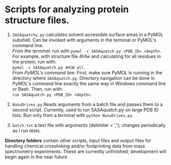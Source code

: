 # **Scripts for analyzing protein structure files.** #

1. `SASAquatchy.py` calculates solvent accessible surface areas in a PyMOL subshell. Can be invoked with arguments in the terminal or PyMOL's command line.\
    *From the terminal:* run with `pymol -c SASAquatch.py <PDB_ID> <depth>`. For example, with structure file 4h1w and calculating for all residues in the protein, run with:\
     `pymol -c SASAquatch.py 4H1W all`.\
    *From PyMOL's command line:* First, make sure PyMOL is running in the directory where `SASAquatch.py`. Directory navigation can be done in PyMOL's command line exactly the same way in Windows command line or Bash. Then, run with:\
    `run SASAquatch.py <PDB_ID> <depth>`.

2. `NunuDrives.py` Reads arguments from a batch file and passes them to a second script. Currently, used to run SASAquatch.py on large PDB ID lists. Run only from a terminal with `python NunuDrives.py`.

3. `batch.txt` a text file with arguments (delimiter = ','); changes periodically as I run tests.

**Directory folders** contain other scripts, input files and output files for handling chemical crosslinking and/or footprinting data from mass spectrometry experiments. These are currently unfinished; development will begin again in the near future.